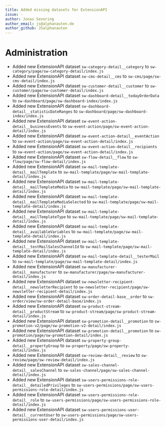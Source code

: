 ```yaml
---
title: Added missing datasets for ExtensionAPI
issue: -
author: Jonas Severing
author_email: js@alphanauten.de
author_github: JSalphanauten
--- 
```

# Administration
* Added new ExtensionAPI dataset `sw-category-detail__category` to `sw-category/page/sw-category-detail/index.js`
* Added new ExtensionAPI dataset `sw-cms-detail__cms` to `sw-cms/page/sw-cms-detail/index.js`
* Added new ExtensionAPI dataset `sw-customer-detail__customer` to `sw-customer/page/sw-customer-detail/index.js`
* Added new ExtensionAPI dataset `sw-dashboard-detail__todayOrderData` to `sw-dashboard/page/sw-dashboard-index/index.js`
* Added new ExtensionAPI dataset `sw-dashboard-detail__statisticDateRanges` to `sw-dashboard/page/sw-dashboard-index/index.js`
* Added new ExtensionAPI dataset `sw-event-action-detail__businessEvents` to `sw-event-action/page/sw-event-action-detail/index.js`
* Added new ExtensionAPI dataset `sw-event-action-detail__eventAction` to `sw-event-action/page/sw-event-action-detail/index.js`
* Added new ExtensionAPI dataset `sw-event-action-detail__recipients` to `sw-event-action/page/sw-event-action-detail/index.js`
* Added new ExtensionAPI dataset `sw-flow-detail__flow` to `sw-flow/page/sw-flow-detail/index.js`
* Added new ExtensionAPI dataset `sw-mail-template-detail__mailTemplate` to `sw-mail-template/page/sw-mail-template-detail/index.js`
* Added new ExtensionAPI dataset `sw-mail-template-detail__mailTemplateMedia` to `sw-mail-template/page/sw-mail-template-detail/index.js`
* Added new ExtensionAPI dataset `sw-mail-template-detail__mailTemplateMediaSelected` to `sw-mail-template/page/sw-mail-template-detail/index.js`
* Added new ExtensionAPI dataset `sw-mail-template-detail__mailTemplateType` to `sw-mail-template/page/sw-mail-template-detail/index.js`
* Added new ExtensionAPI dataset `sw-mail-template-detail__availableVariables` to `sw-mail-template/page/sw-mail-template-detail/index.js`
* Added new ExtensionAPI dataset `sw-mail-template-detail__testMailSalesChannelId` to `sw-mail-template/page/sw-mail-template-detail/index.js`
* Added new ExtensionAPI dataset `sw-mail-template-detail__testerMail` to `sw-mail-template/page/sw-mail-template-detail/index.js`
* Added new ExtensionAPI dataset `sw-manufacturer-detail__manufacturer` to `sw-manufacturer/page/sw-manufacturer-detail/index.js`
* Added new ExtensionAPI dataset `sw-newsletter-recipient-detail__newsletterRecipient` to `sw-newsletter-recipient/page/sw-newsletter-recipient-detail/index.js`
* Added new ExtensionAPI dataset `sw-order-detail-base__order` to `sw-order/view/sw-order-detail-base/index.js`
* Added new ExtensionAPI dataset `sw-product-stream-detail__productStream` to `sw-product-stream/page/sw-product-stream-detail/index.js`
* Added new ExtensionAPI dataset `sw-promotion-detail__promotion` to `sw-promotion-v2/page/sw-promotion-v2-detail/index.js`
* Added new ExtensionAPI dataset `sw-promotion-detail__promotion` to `sw-promotion/page/sw-promotion-detail/index.js`
* Added new ExtensionAPI dataset `sw-property-group-detail__propertyGroup` to `sw-property/page/sw-property-detail/index.js`
* Added new ExtensionAPI dataset `sw-review-detail__review` to `sw-review/page/sw-review-detail/index.js`
* Added new ExtensionAPI dataset `sw-sales-channel-detail__salesChannel` to `sw-sales-channel/page/sw-sales-channel-detail/index.js`
* Added new ExtensionAPI dataset `sw-users-permissions-role-detail__detailedPrivileges` to `sw-users-permissions/page/sw-users-permissions-role-detail/index.js`
* Added new ExtensionAPI dataset `sw-users-permissions-role-detail__role` to `sw-users-permissions/page/sw-users-permissions-role-detail/index.js`
* Added new ExtensionAPI dataset `sw-users-permissions-user-detail__currentUser` to `sw-users-permissions/page/sw-users-permissions-user-detail/index.js`
